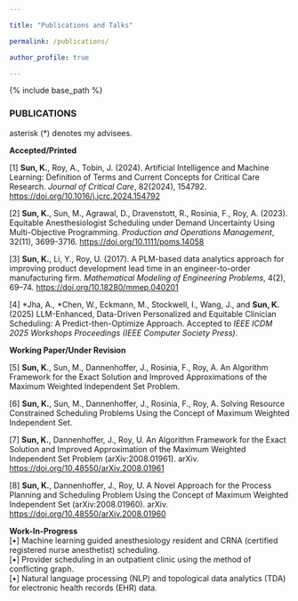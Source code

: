 ```yaml
---

title: "Publications and Talks"

permalink: /publications/

author_profile: true

---
```



{% include base_path %}



<H3>PUBLICATIONS</H3>

asterisk (*) denotes my advisees.

**Accepted/Printed**

[1] **Sun, K.**, Roy, A., Tobin, J. (2024). Artificial Intelligence and Machine Learning:
Definition of Terms and Current Concepts for Critical Care Research. *Journal of Critical Care*, 82(2024), 154792. 
<a href="https://doi.org/10.1016/j.jcrc.2024.154792">https://doi.org/10.1016/j.jcrc.2024.154792</a>

[2] **Sun, K.**, Sun, M., Agrawal, D., Dravenstott, R., Rosinia, F., Roy, A. (2023). Equitable Anesthesiologist 
Scheduling under Demand Uncertainty Using Multi-Objective Programming. *Production and Operations Management*, 
32(11), 3699-3716. 
<a href="https://onlinelibrary.wiley.com/doi/10.1111/poms.14058">https://doi.org/10.1111/poms.14058</a>

[3] <b>Sun, K.</b>, Li, Y., Roy, U. (2017). A PLM-based data analytics approach for
improving product development lead time in an engineer-to-order manufacturing firm.
*Mathematical Modeling of Engineering Problems*, 4(2), 69–74. 
<a href="https://www.iieta.org/journals/mmep/paper/10.18280/mmep.040201">https://doi.org/10.18280/mmep.040201</a>

[4] &#42;Jha, A., &#42;Chen, W., Eckmann, M., Stockwell, I., Wang, J., and **Sun, K.** (2025) LLM-Enhanced, Data-Driven Personalized and Equitable Clinician Scheduling: A Predict-then-Optimize Approach. 
Accepted to *IEEE ICDM 2025 Workshops Proceedings (IEEE Computer Society Press)*.


[//]: # (**Submitted**)
[//]: # ([-To be updated-])

**Working Paper/Under Revision**

[5] **Sun, K.**, Sun, M., Dannenhoffer, J., Rosinia, F., Roy, A. An Algorithm Framework for the Exact Solution and
Improved Approximations of the Maximum Weighted Independent Set Problem.

[//]: # (Target: *INFORMS Journal on Computing*.)

[6] **Sun, K.**, Sun, M., Dannenhoffer, J., Rosinia, F., Roy, A. Solving Resource Constrained Scheduling Problems Using 
the Concept of Maximum Weighted Independent Set.

[//]: # (Target: *INFORMS Journal on Computing*.)

[7] **Sun, K.**, Dannenhoffer, J., Roy, U. An Algorithm Framework for the Exact
Solution and Improved Approximation of the Maximum Weighted Independent Set Problem (arXiv:2008.01961). arXiv. <a href="https://doi.org/10.48550/arXiv.2008.01961">https://doi.org/10.48550/arXiv.2008.01961</a>

[8] **Sun, K.**, Dannenhoffer, J., Roy, U. A Novel Approach for the Process
Planning and Scheduling Problem Using the Concept of Maximum Weighted Independent
Set (arXiv:2008.01960). arXiv. <a href="https://doi.org/10.48550/arXiv.2008.01960">https://doi.org/10.48550/arXiv.2008.01960</a>

**Work-In-Progress**\
[•] Machine learning guided anesthesiology resident and CRNA (certified registered nurse anesthetist) scheduling.\
[•] Provider scheduling in an outpatient clinic using the method of conflicting graph.\
[•] Natural language processing (NLP) and topological data analytics (TDA) for
electronic health records (EHR) data.



[//]: # (<H3>SELECTED PRESENTATIONS</H3>)

[//]: # ("**Equitable Anesthesiologist Scheduling under Demand Uncertainty Using Multi-Objective Programming**")

[//]: # (- 2023 INFORMS Annual Meeting, October 18th, 2023)

[//]: # (- Podium Presentation, at 9th annual San Antonio Military Health and Universities Research Forum &#40;SURF&#41;, June 15th, 2023)

[//]: # (- Production and Operations Management Society &#40;POMS&#41;, 33rd Annual Conference, May 23rd, 2023)

[//]: # (- Los Datos Conference 2023, UTSA School of Data Science, April 20th, 2023)

[//]: # (- 2022 INFORMS Annual Meeting, October 16th, 2022)

[//]: # (- 10th Annual San Antonio Postdoctoral Research Forum at UTHealthSA, September 20th, 2022)

[//]: # (- 32nd Annual POMS Conference, April 22nd, 2022)

[//]: # (- Seminar, Department of Management Science and Statistics at UTSA, April 22nd, 2022)

[//]: # (- 2022 Research Symposium at UTHealthSA, April 18th, 2022)

[//]: # ()
[//]: # ("**Optimal Physician Scheduling Solution Using the Method of Maximum Weighted Independent Set &#40;MWIS&#41;**")

[//]: # (- 32nd Annual POMS Conference, April 22nd, 2022)

[//]: # ()
[//]: # ("**Optimal and Equitable Staffing Solutions for Anesthesiologist Scheduling**")

[//]: # (- 2021 INFORMS Annual Meeting, October 27th, 2021)

[//]: # (- 31st Annual POMS Conference, April 30th - May 5th, 2021)

[//]: # ()
[//]: # ("**An Integrated Optimal and Equitable Staffing Solution for Anesthesia Scheduling**")

[//]: # (- 2021 American Association of Clinical Directors &#40;AACD&#41; Perioperative Leadership Summit, March 19th, 2021)

[//]: # ()
[//]: # ("**Developing a Visual Analytics Tool for Engineering Tasks Assignment for Small and Medium-sized Manufacturing Firm**")

[//]: # (- 2019 Engineering and Computer Science &#40;ECS&#41; Research Day, March 19th, 2019)

[//]: # ()
[//]: # ("**Aras Innovator in Engineering Education and Research**")

[//]: # (- Invited Presentation, Aras Community Event &#40;ACE&#41; US 2018, Premier PLM conference by Aras Innovator, March 21st, 2018)